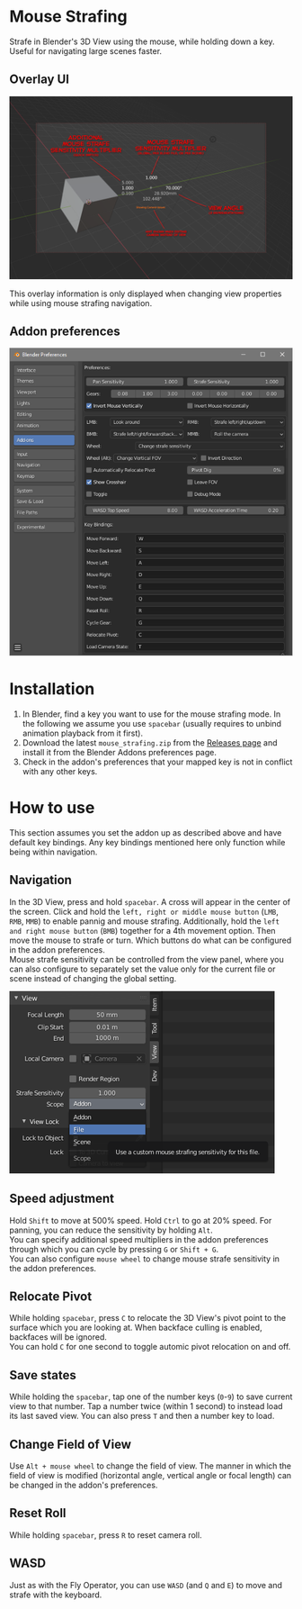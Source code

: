 # Mouse Strafing
Strafe in Blender's 3D View using the mouse, while holding down a key. Useful for navigating large scenes faster.

## Overlay UI

![Overlay UI](img/camera_view.png "Overlay UI")

This overlay information is only displayed when changing view properties while using mouse strafing navigation.

## Addon preferences

![Addon preferences](img/prefs.png "Addon preferences")

# Installation
1. In Blender, find a key you want to use for the mouse strafing mode. In the following we assume you use `spacebar` (usually requires to unbind animation playback from it first).
2. Download the latest `mouse_strafing.zip` from the [Releases page](https://github.com/Zyl9393/mouse_strafing/releases) and install it from the Blender Addons preferences page.
3. Check in the addon's preferences that your mapped key is not in conflict with any other keys.

# How to use
This section assumes you set the addon up as described above and have default key bindings. Any key bindings mentioned here only function while being within navigation.

## Navigation
In the 3D View, press and hold `spacebar`. A cross will appear in the center of the screen. Click and hold the `left, right or middle mouse button` (`LMB`, `RMB`, `MMB`) to enable pannig and mouse strafing. Additionally, hold the `left and right mouse button` (`BMB`) together for a 4th movement option. Then move the mouse to strafe or turn. Which buttons do what can be configured in the addon preferences.  
Mouse strafe sensitivity can be controlled from the view panel, where you can also configure to separately set the value only for the current file or scene instead of changing the global setting.

![View panel](img/view_panel.png "View panel")

## Speed adjustment
Hold `Shift` to move at 500% speed. Hold `Ctrl` to go at 20% speed. For panning, you can reduce the sensitivity by holding `Alt`.  
You can specify additional speed multipliers in the addon preferences through which you can cycle by pressing `G` or `Shift + G`.  
You can also configure `mouse wheel` to change mouse strafe sensitivity in the addon preferences.

## Relocate Pivot
While holding `spacebar`, press `C` to relocate the 3D View's pivot point to the surface which you are looking at. When backface culling is enabled, backfaces will be ignored.  
You can hold `C` for one second to toggle automic pivot relocation on and off.

## Save states
While holding the `spacebar`, tap one of the number keys (`0`-`9`) to save current view to that number. Tap a number twice (within 1 second) to instead load its last saved view. You can also press `T` and then a number key to load.

## Change Field of View
Use `Alt + mouse wheel` to change the field of view. The manner in which the field of view is modified (horizontal angle, vertical angle or focal length) can be changed in the addon's preferences.

## Reset Roll
While holding `spacebar`, press `R` to reset camera roll.

## WASD
Just as with the Fly Operator, you can use `WASD` (and `Q` and `E`) to move and strafe with the keyboard.
